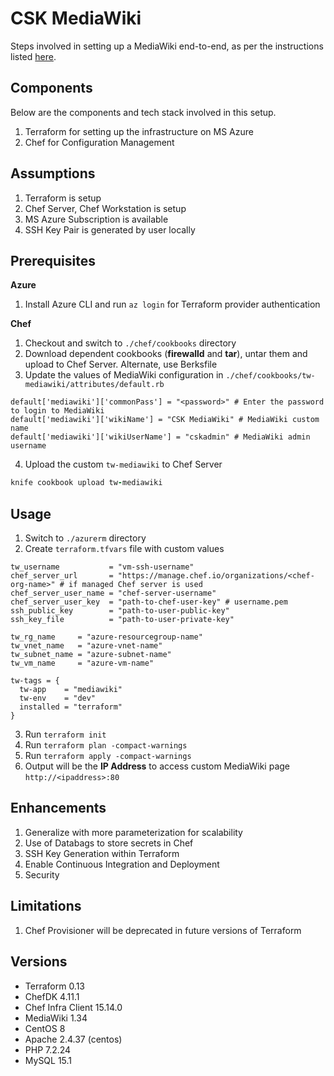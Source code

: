 # CSK MediaWiki

Steps involved in setting up a MediaWiki end-to-end, as per the instructions listed [here](https://www.mediawiki.org/wiki/Manual:Running_MediaWiki_on_Red_Hat_Linux).

## Components
Below are the components and tech stack involved in this setup.

1. Terraform for setting up the infrastructure on MS Azure
2. Chef for Configuration Management

## Assumptions

1. Terraform is setup
2. Chef Server, Chef Workstation is setup
3. MS Azure Subscription is available
4. SSH Key Pair is generated by user locally

## Prerequisites
**Azure**
1. Install Azure CLI and run `az login` for Terraform provider authentication

**Chef**
1. Checkout and switch to `./chef/cookbooks` directory
2. Download dependent cookbooks (**firewalld** and **tar**), untar them and upload to Chef Server. Alternate, use Berksfile
3. Update the values of MediaWiki configuration in `./chef/cookbooks/tw-mediawiki/attributes/default.rb`
```
default['mediawiki']['commonPass'] = "<password>" # Enter the password to login to MediaWiki
default['mediawiki']['wikiName'] = "CSK MediaWiki" # MediaWiki custom name
default['mediawiki']['wikiUserName'] = "cskadmin" # MediaWiki admin username
```
4. Upload the custom `tw-mediawiki` to Chef Server

```ruby
knife cookbook upload tw-mediawiki
```

## Usage

1. Switch to `./azurerm` directory
2. Create `terraform.tfvars` file with custom values

```
tw_username           = "vm-ssh-username"
chef_server_url       = "https://manage.chef.io/organizations/<chef-org-name>" # if managed Chef server is used
chef_server_user_name = "chef-server-username"
chef_server_user_key  = "path-to-chef-user-key" # username.pem
ssh_public_key        = "path-to-user-public-key"
ssh_key_file          = "path-to-user-private-key"

tw_rg_name     = "azure-resourcegroup-name"
tw_vnet_name   = "azure-vnet-name"
tw_subnet_name = "azure-subnet-name"
tw_vm_name     = "azure-vm-name"

tw-tags = {
  tw-app    = "mediawiki"
  tw-env    = "dev"
  installed = "terraform"
}
```
3. Run `terraform init`
4. Run `terraform plan -compact-warnings`
5. Run `terraform apply -compact-warnings`
6. Output will be the **IP Address** to access custom MediaWiki page `http://<ipaddress>:80`

## Enhancements

1. Generalize with more parameterization for scalability
2. Use of Databags to store secrets in Chef
3. SSH Key Generation within Terraform
4. Enable Continuous Integration and Deployment
5. Security

## Limitations

1. Chef Provisioner will be deprecated in future versions of Terraform

## Versions

- Terraform 0.13
- ChefDK 4.11.1
- Chef Infra Client 15.14.0
- MediaWiki 1.34
- CentOS 8
- Apache 2.4.37 (centos)
- PHP 7.2.24
- MySQL 15.1
